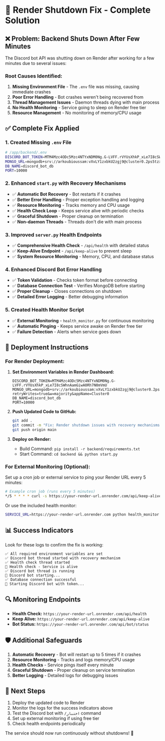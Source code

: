 # 🔧 Render Shutdown Fix - Complete Solution

## ❌ Problem: Backend Shuts Down After Few Minutes

The Discord bot API was shutting down on Render after working for a few minutes due to several issues:

### Root Causes Identified:

1. **Missing Environment File** - The `.env` file was missing, causing immediate crashes
2. **Poor Error Handling** - Bot crashes weren't being recovered from
3. **Thread Management Issues** - Daemon threads dying with main process
4. **No Health Monitoring** - Service going to sleep on Render free tier
5. **Resource Management** - No monitoring of memory/CPU usage

## ✅ Complete Fix Applied

### 1. Created Missing `.env` File
```bash
# /app/backend/.env
DISCORD_BOT_TOKEN=MTM4Mzc4ODc5Mzc4NTYxNDM0Ng.G-LVFF.rVYUsXhkP_xLe7I8cSWhnAamGiwA0Rh7N0mVmU
MONGO_URL=mongodb+srv://arkoubioussam:vXvLY1zxbkU2zgj9@cluster0.2ps5tzx.mongodb.net/?retryWrites=true&w=majority&appName=Cluster0
DB_NAME=discord_bot_db
PORT=10000
```

### 2. Enhanced `start.py` with Recovery Mechanisms
- ✅ **Automatic Bot Recovery** - Bot restarts if it crashes
- ✅ **Better Error Handling** - Proper exception handling and logging
- ✅ **Resource Monitoring** - Tracks memory and CPU usage
- ✅ **Health Check Loop** - Keeps service alive with periodic checks
- ✅ **Graceful Shutdown** - Proper cleanup on termination
- ✅ **Non-daemon Threads** - Threads don't die with main process

### 3. Improved `server.py` Health Endpoints
- ✅ **Comprehensive Health Check** - `/api/health` with detailed status
- ✅ **Keep-Alive Endpoint** - `/api/keep-alive` to prevent sleep
- ✅ **System Resource Monitoring** - Memory, CPU, and database status

### 4. Enhanced Discord Bot Error Handling
- ✅ **Token Validation** - Checks token format before connecting
- ✅ **Database Connection Test** - Verifies MongoDB before starting
- ✅ **Proper Cleanup** - Closes connections on shutdown
- ✅ **Detailed Error Logging** - Better debugging information

### 5. Created Health Monitor Script
- ✅ **External Monitoring** - `health_monitor.py` for continuous monitoring
- ✅ **Automatic Pinging** - Keeps service awake on Render free tier
- ✅ **Failure Detection** - Alerts when service goes down

## 🚀 Deployment Instructions

### For Render Deployment:

1. **Set Environment Variables in Render Dashboard:**
   ```
   DISCORD_BOT_TOKEN=MTM4Mzc4ODc5Mzc4NTYxNDM0Ng.G-LVFF.rVYUsXhkP_xLe7I8cSWhnAamGiwA0Rh7N0mVmU
   MONGO_URL=mongodb+srv://arkoubioussam:vXvLY1zxbkU2zgj9@cluster0.2ps5tzx.mongodb.net/?retryWrites=true&w=majority&appName=Cluster0
   DB_NAME=discord_bot_db
   PORT=10000
   ```

2. **Push Updated Code to GitHub:**
   ```bash
   git add .
   git commit -m "Fix: Render shutdown issues with recovery mechanisms"
   git push origin main
   ```

3. **Deploy on Render:**
   - Build Command: `pip install -r backend/requirements.txt`
   - Start Command: `cd backend && python start.py`

### For External Monitoring (Optional):

Set up a cron job or external service to ping your Render URL every 5 minutes:

```bash
# Example cron job (runs every 5 minutes)
*/5 * * * * curl -s https://your-render-url.onrender.com/api/keep-alive
```

Or use the included health monitor:
```bash
SERVICE_URL=https://your-render-url.onrender.com python health_monitor.py
```

## 📊 Success Indicators

Look for these logs to confirm the fix is working:

```
✅ All required environment variables are set
✅ Discord bot thread started with recovery mechanism
✅ Health check thread started
💓 Health check - Service is alive
✅ Discord bot thread is running
🤖 Discord bot starting...
✅ Database connection successful
🚀 Starting Discord bot with token...
```

## 🔍 Monitoring Endpoints

- **Health Check:** `https://your-render-url.onrender.com/api/health`
- **Keep Alive:** `https://your-render-url.onrender.com/api/keep-alive`
- **Bot Status:** `https://your-render-url.onrender.com/api/bot/status`

## 🛡️ Additional Safeguards

1. **Automatic Recovery** - Bot will restart up to 5 times if it crashes
2. **Resource Monitoring** - Tracks and logs memory/CPU usage
3. **Health Checks** - Service pings itself every minute
4. **Graceful Shutdown** - Proper cleanup on service termination
5. **Better Logging** - Detailed logs for debugging issues

## 🎯 Next Steps

1. Deploy the updated code to Render
2. Monitor the logs for the success indicators above
3. Test the Discord bot with `/اختبار` command
4. Set up external monitoring if using free tier
5. Check health endpoints periodically

The service should now run continuously without shutdowns! 🚀